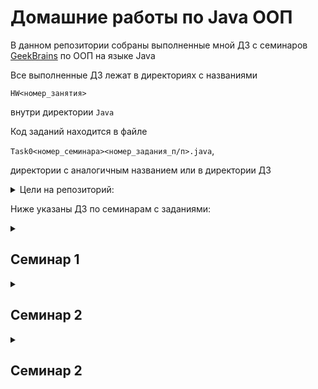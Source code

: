 # Домашние работы по Java ООП
В данном репозитории собраны выполненные мной ДЗ с семинаров [GeekBrains](https://gb.ru) по ООП на языке Java

Все выполненные ДЗ лежат в директориях с названиями

`HW<номер_занятия>`

внутри директории `Java`

Код заданий находится в файле

`Task0<номер_семинара><номер_задания_п/п>.java`,

директории с аналогичным названием или в директории ДЗ

<details><summary>Цели на репозиторий:</summary>
<p>
<!-- <b><u>✔️ Выполнить все ДЗ со всех семинаров</u></b> -->

- [x] Выполнить ДЗ с первого семинара
- [x] Выполнить ДЗ со второго семинара
- [ ] Выполнить ДЗ с третьего семинара
- [ ] Выполнить ДЗ с четвертого семинара
- [ ] Выполнить ДЗ с пятого семинара
- [ ] Выполнить ДЗ с шестого семинара
- [ ] Выполнить ДЗ с седьмого семинара


</p>
</details>


Ниже указаны ДЗ по семинарам с заданиями:

<details><summary><h2>Семинар 1</h2></summary>

- [x] Добавить в класс Animal методы двигаться(toGo), летать(fly), плавать(swim).
Создать по два класса наследника Animal, умеющих летать, плавать, бегать.
В файле readme.md в репозитории github (или ему подобных) описать какие проблемы в таком проектировании Вы увидели,
там же написать возникшие при выполнении дз вопросы (если они есть).

</details>

<details><summary><h2>Семинар 2</h2></summary>

- [x] Создать класс Doctor. Создайте интерфейсы Runnable, Flyable, Swimmable. У интерфейсов должны быть
методы получения скорости заданного действия.
Добавьте наследников этим интерфейсам, но таким образом,
чтобы у каждого интерфейса было минимум по два наследника (при необходимости, добавьте в приложение новые классы)
У ветеринарной клиники добавьте методы получения всех бегающих, всех плавающих, всех говорящих и всех летающих и вообще всех животных.
Постарайтесь максимально логично переписать архитектуру проекта.

- [ ] *Факультативное задание (особенно java-разработчикам). Установить gradle. Добавить lombok в зависимости, и заменить геттеры и сеттеры на аннотации. Если сделаете это задание, скопируйте код проекта в проект gradle.

</details>

<details><summary><h2>Семинар 2</h2></summary>

- [x] Создать сет компонентов, и сделать так, чтобы в нем не было 2 одинаковых. (Специально создать два одинаковых компонента в Main и попытаться их добавить в сет)

- [x] **\*** Set<Component> result = new HashSet<>(components); (подсказка переопределить методы equals и hashCode).

- [x] Переписать compareTo так, чтобы если power лекарств равны, сравнение шло еще и по названиям компонентов лекарства
</details>
